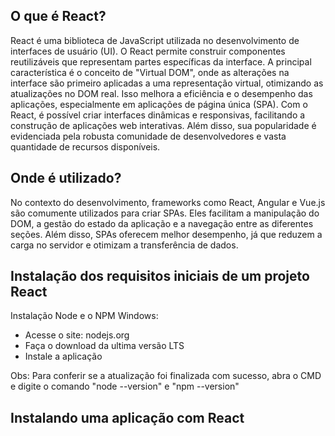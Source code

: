 ## O que é React? 

React é uma biblioteca de JavaScript utilizada no desenvolvimento de interfaces de usuário (UI). O React permite construir componentes reutilizáveis que representam partes específicas da interface. A principal característica é o conceito de "Virtual DOM", onde as alterações na interface são primeiro aplicadas a uma representação virtual, otimizando as atualizações no DOM real. Isso melhora a eficiência e o desempenho das aplicações, especialmente em aplicações de página única (SPA). Com o React, é possível criar interfaces dinâmicas e responsivas, facilitando a construção de aplicações web interativas. Além disso, sua popularidade é evidenciada pela robusta comunidade de desenvolvedores e vasta quantidade de recursos disponíveis.

## Onde é utilizado?

No contexto do desenvolvimento, frameworks como React, Angular e Vue.js são comumente utilizados para criar SPAs. Eles facilitam a manipulação do DOM, a gestão do estado da aplicação e a navegação entre as diferentes seções. Além disso, SPAs oferecem melhor desempenho, já que reduzem a carga no servidor e otimizam a transferência de dados.

## Instalação dos requisitos iniciais de um projeto React

Instalação Node e o NPM Windows:
   <ul>
     <li>Acesse o site: nodejs.org</li>
     <li>Faça o download da ultima versão LTS</li>
     <li>Instale a aplicação</li>
   </ul>
   
Obs: Para conferir se a atualização foi finalizada com sucesso, abra o CMD e digite o comando "node --version" e  "npm --version"

## Instalando uma aplicação com React

